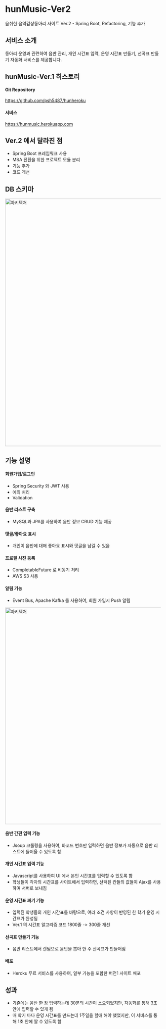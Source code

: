 # hunMusic-Ver2
음취헌 음악감상동아리 사이트 Ver.2 - Spring Boot, Refactoring, 기능 추가

## 서비스 소개
동아리 운영과 관련하여 음반 관리, 개인 시간표 입력, 운영 시간표 만들기, 선곡표 만들기 자동화 서비스를 제공합니다.

## hunMusic-Ver.1 히스토리
#### Git Repository   
https://github.com/psh5487/hunheroku

#### 서비스   
https://hunmusic.herokuapp.com

## Ver.2 에서 달라진 점
- Spring Boot 프레임워크 사용
- MSA 전환을 위한 프로젝트 모듈 분리 
- 기능 추가
- 코드 개선

## DB 스키마
<img width="800" alt="아키텍쳐" src="https://user-images.githubusercontent.com/26567880/97251011-74bb2380-184a-11eb-90cc-be64e5efeedc.png">

## 기능 설명

#### 회원가입/로그인   
- Spring Security 와 JWT 사용
- 예외 처리 
- Validation 

#### 음반 리스트 구축
- MySQL과 JPA를 사용하여 음반 정보 CRUD 기능 제공

#### 댓글/좋아요 표시 
- 개인이 음반에 대해 좋아요 표시와 댓글을 남길 수 있음

#### 프로필 사진 등록
- CompletableFuture 로 비동기 처리   
- AWS S3 사용

#### 알림 기능
- Event Bus, Apache Kafka 를 사용하여, 회원 가입시 Push 알림 
<img width="700" alt="아키텍쳐" src="https://user-images.githubusercontent.com/26567880/97253155-13498380-184f-11eb-8a31-a30dfe4f117b.png">

#### 음반 간편 입력 기능 
- Jsoup 크롤링을 사용하여, 바코드 번호만 입력하면 음반 정보가 자동으로 음반 리스트에 들어올 수 있도록 함 

#### 개인 시간표 입력 기능 
- Javascript를 사용하여 UI 에서 본인 시간표를 입력할 수 있도록 함 
- 학생들이 각자의 시간표를 사이트에서 입력하면, 선택된 칸들의 값들이 Ajax를 사용하여 서버로 보내짐 

#### 운영 시간표 짜기 기능 
- 입력된 학생들의 개인 시간표를 바탕으로, 여러 조건 사항이 반영된 한 학기 운영 시간표가 완성됨
- Ver.1 의 시간표 알고리즘 코드 1800줄 -> 300줄 개선

#### 선곡표 만들기 기능 
- 음반 리스트에서 랜덤으로 음반을 뽑아 한 주 선곡표가 만들어짐

#### 배포 
- Heroku 무료 서비스를 사용하여, 일부 기능을 포함한 버전1 사이트 배포

## 성과
- 기존에는 음반 한 장 입력하는데 30분의 시간이 소요되었지만, 자동화를 통해 3초 안에 입력할 수 있게 됨 
- 매 학기 마다 운영 시간표를 만드는데 1주일을 할애 해야 했었지만, 이 서비스를 통해 1초 안에 짤 수 있도록 함 


 
